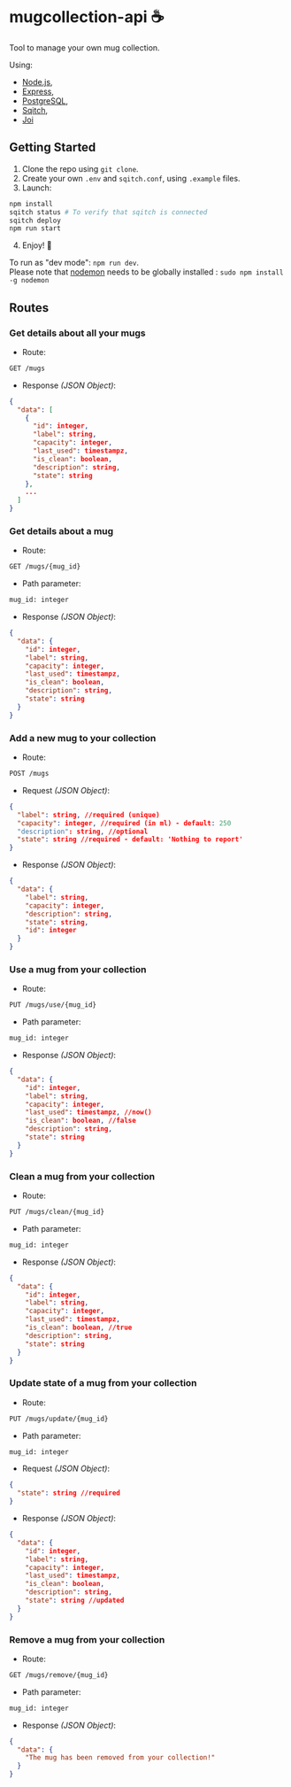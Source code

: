 # mugcollection-api :coffee:

Tool to manage your own mug collection.

Using:

- [Node.js](https://nodejs.org/),
- [Express](https://expressjs.com/),
- [PostgreSQL](https://www.postgresql.org/),
- [Sqitch](https://sqitch.org/),
- [Joi](https://hapi.dev/module/joi/)

## Getting Started

1. Clone the repo using `git clone`.
2. Create your own `.env` and `sqitch.conf`, using `.example` files.
3. Launch:

```bash
npm install
sqitch status # To verify that sqitch is connected
sqitch deploy
npm run start
```

4. Enjoy! :rocket:

To run as "dev mode": `npm run dev`. <br/>
Please note that [nodemon](https://www.npmjs.com/package/nodemon) needs to be globally installed : `sudo npm install -g nodemon`

## Routes

### Get details about all your mugs

- Route:
  
```bash
GET /mugs
```

- Response *(JSON Object)*:

``` JSON
{
  "data": [
    {
      "id": integer,
      "label": string,
      "capacity": integer,
      "last_used": timestampz,
      "is_clean": boolean,
      "description": string,
      "state": string
    },
    ...
  ]
}
```

### Get details about a mug

- Route:
  
```bash
GET /mugs/{mug_id}
```

- Path parameter:
  
```bash
mug_id: integer
```

- Response *(JSON Object)*:

``` JSON
{
  "data": {
    "id": integer,
    "label": string,
    "capacity": integer,
    "last_used": timestampz,
    "is_clean": boolean,
    "description": string,
    "state": string
  }
}
```

### Add a new mug to your collection

- Route:
  
```bash
POST /mugs
```

- Request *(JSON Object)*:
  
```JSON
{
  "label": string, //required (unique)
  "capacity": integer, //required (in ml) - default: 250
  "description": string, //optional
  "state": string //required - default: 'Nothing to report'
}
```

- Response *(JSON Object)*:

``` JSON
{
  "data": {
    "label": string,
    "capacity": integer,
    "description": string,
    "state": string,
    "id": integer
  }
}
```

### Use a mug from your collection

- Route:
  
```bash
PUT /mugs/use/{mug_id}
```

- Path parameter:
  
```bash
mug_id: integer
```

- Response *(JSON Object)*:

``` JSON
{
  "data": {
    "id": integer,
    "label": string,
    "capacity": integer,
    "last_used": timestampz, //now()
    "is_clean": boolean, //false
    "description": string,
    "state": string
  }
}
```

### Clean a mug from your collection

- Route:
  
```bash
PUT /mugs/clean/{mug_id}
```

- Path parameter:
  
```bash
mug_id: integer
```

- Response *(JSON Object)*:

``` JSON
{
  "data": {
    "id": integer,
    "label": string,
    "capacity": integer,
    "last_used": timestampz,
    "is_clean": boolean, //true
    "description": string,
    "state": string
  }
}
```

### Update state of a mug from your collection

- Route:
  
```bash
PUT /mugs/update/{mug_id}
```

- Path parameter:
  
```bash
mug_id: integer
```

- Request *(JSON Object)*:
  
```JSON
{
  "state": string //required
}
```

- Response *(JSON Object)*:

``` JSON
{
  "data": {
    "id": integer,
    "label": string,
    "capacity": integer,
    "last_used": timestampz,
    "is_clean": boolean,
    "description": string,
    "state": string //updated
  }
}
```

### Remove a mug from your collection

- Route:
  
```bash
GET /mugs/remove/{mug_id}
```

- Path parameter:
  
```bash
mug_id: integer
```

- Response *(JSON Object)*:

``` JSON
{
  "data": {
    "The mug has been removed from your collection!"
  }
}
```
